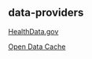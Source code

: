 ## data-providers

[HealthData.gov](https://www.healthdata.gov/)

[Open Data Cache](http://www.opendatacache.com/)
